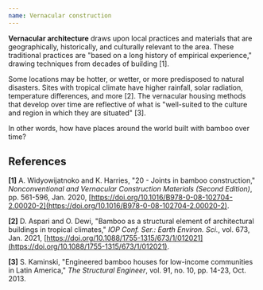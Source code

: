 ```yaml
---
name: Vernacular construction
---
```


**Vernacular architecture** draws upon local practices and materials that are geographically, historically, and culturally relevant to the area. These traditional practices are "based on a long history of empirical experience," drawing techniques from decades of building [1].

Some locations may be hotter, or wetter, or more predisposed to natural disasters. Sites with tropical climate have higher rainfall, solar radiation, temperature differences, and more [2]. The vernacular housing methods that develop over time are reflective of what is "well-suited to the culture and region in which they are situated" [3].

In other words, how have places around the world built with bamboo over time?

## References

**[1]** A. Widyowijatnoko and K. Harries, "20 - Joints in bamboo construction," _Nonconventional and Vernacular Construction Materials (Second Edition)_, pp. 561-596, Jan. 2020, [https://doi.org/10.1016/B978-0-08-102704-2.00020-2](https://doi.org/10.1016/B978-0-08-102704-2.00020-2).

**[2]** D. Aspari and O. Dewi, "Bamboo as a structural element of architectural buildings in tropical climates," _IOP Conf. Ser.: Earth Environ. Sci._, vol. 673, Jan. 2021, [https://doi.org/10.1088/1755-1315/673/1/012021](https://doi.org/10.1088/1755-1315/673/1/012021).

**[3]** S. Kaminski, "Engineered bamboo houses for low-income communities in Latin America," _The Structural Engineer_, vol. 91, no. 10, pp. 14-23, Oct. 2013.
